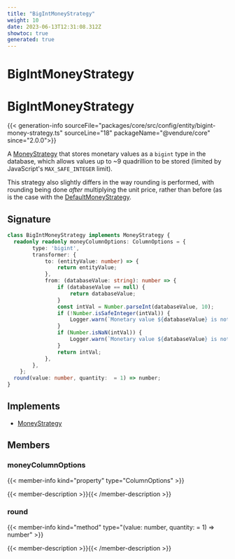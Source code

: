 ```yaml
---
title: "BigIntMoneyStrategy"
weight: 10
date: 2023-06-13T12:31:08.312Z
showtoc: true
generated: true
---
```

<!-- This file was generated from the Vendure source. Do not modify. Instead, re-run the "docs:build" script -->

# BigIntMoneyStrategy
<div class="symbol">


# BigIntMoneyStrategy

{{< generation-info sourceFile="packages/core/src/config/entity/bigint-money-strategy.ts" sourceLine="18" packageName="@vendure/core" since="2.0.0">}}

A <a href='/typescript-api/money/money-strategy#moneystrategy'>MoneyStrategy</a> that stores monetary values as a `bigint` type in the database, which
allows values up to ~9 quadrillion to be stored (limited by JavaScript's `MAX_SAFE_INTEGER` limit).

This strategy also slightly differs in the way rounding is performed, with rounding being done _after_
multiplying the unit price, rather than before (as is the case with the <a href='/typescript-api/money/default-money-strategy#defaultmoneystrategy'>DefaultMoneyStrategy</a>.

## Signature

```TypeScript
class BigIntMoneyStrategy implements MoneyStrategy {
  readonly readonly moneyColumnOptions: ColumnOptions = {
        type: 'bigint',
        transformer: {
            to: (entityValue: number) => {
                return entityValue;
            },
            from: (databaseValue: string): number => {
                if (databaseValue == null) {
                    return databaseValue;
                }
                const intVal = Number.parseInt(databaseValue, 10);
                if (!Number.isSafeInteger(intVal)) {
                    Logger.warn(`Monetary value ${databaseValue} is not a safe integer!`);
                }
                if (Number.isNaN(intVal)) {
                    Logger.warn(`Monetary value ${databaseValue} is not a number!`);
                }
                return intVal;
            },
        },
    };
  round(value: number, quantity:  = 1) => number;
}
```
## Implements

 * <a href='/typescript-api/money/money-strategy#moneystrategy'>MoneyStrategy</a>


## Members

### moneyColumnOptions

{{< member-info kind="property" type="ColumnOptions"  >}}

{{< member-description >}}{{< /member-description >}}

### round

{{< member-info kind="method" type="(value: number, quantity:  = 1) => number"  >}}

{{< member-description >}}{{< /member-description >}}


</div>
